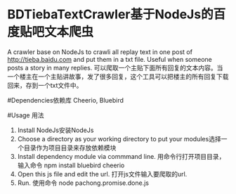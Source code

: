 # BDTiebaTextCrawler基于NodeJs的百度贴吧文本爬虫
A crawler base on NodeJs to crawli all replay text in one post of http://tieba.baidu.com and put them in a txt file. Useful when someone posts a story in many replies.
可以爬取一个主贴下面所有回复的文本内容。当一个楼主在一个主贴讲故事，发了很多回复，这个工具可以把楼主的所有回复下载回来，存到一个txt文件中。

#Dependencies依赖库
Cheerio, Bluebird

#Usage 用法
1.  Install NodeJs安装NodeJs
2.  Choose a directory as your working directory to put your modules选择一个目录作为项目目录来存放依赖模块
3.  Install dependency module via commmand line. 用命令行打开项目目录，输入命令
    npm install bluebird cheerio
4.  Open this js file and edit the url. 打开js文件输入要爬取的url.
5.  Run. 使用命令
    node pachong.promise.done.js
